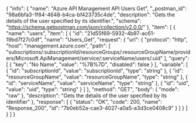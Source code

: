 {
  "info": {
    "name": "Azure API Management API Users Get",
    "_postman_id": "98a6bfa3-1f84-4648-b4ca-bf423735c4de",
    "description": "Gets the details of the user specified by its identifier.",
    "schema": "https://schema.getpostman.com/json/collection/v2.0.0/"
  },
  "item": [
    {
      "name": "users",
      "item": [
        {
          "id": "21d55f69-5932-4b97-ac61-19bd7f27c0df",
          "name": "Users_Get",
          "request": {
            "url": {
              "protocol": "http",
              "host": "management.azure.com",
              "path": [
                "subscriptions/:subscriptionId/resourceGroups/:resourceGroupName/providers/Microsoft.ApiManagement/service/:serviceName/users/:uid"
              ],
              "query": [
                {
                  "key": "No Name",
                  "value": "%7B%7D",
                  "disabled": false
                }
              ],
              "variable": [
                {
                  "id": "subscriptionId",
                  "value": "subscriptionId",
                  "type": "string"
                },
                {
                  "id": "resourceGroupName",
                  "value": "resourceGroupName",
                  "type": "string"
                },
                {
                  "id": "serviceName",
                  "value": "serviceName",
                  "type": "string"
                },
                {
                  "id": "uid",
                  "value": "uid",
                  "type": "string"
                }
              ]
            },
            "method": "GET",
            "body": {
              "mode": "raw"
            },
            "description": "Gets the details of the user specified by its identifier"
          },
          "response": [
            {
              "status": "OK",
              "code": 200,
              "name": "Response_200",
              "id": "7b0eb52a-cae3-4027-a0a5-a3d3ce0408c9"
            }
          ]
        }
      ]
    }
  ]
}